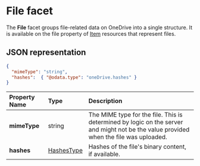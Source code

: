# File facet

The **File** facet groups file-related data on OneDrive into a single structure.
It is available on the file property of [Item][item-resource] resources that represent files.

## JSON representation

<!-- { "blockType": "resource", "@odata.type": "oneDrive.file", "optionalProperties": ["@downloadUrl", "@copyFromUrl"] } -->
```json
{
  "mimeType": "string",
  "hashes":  { "@odata.type": "oneDrive.hashes" }
}
```

| Property Name | Type                          | Description                                                                                                                                 |
|:--------------|:------------------------------|:--------------------------------------------------------------------------------------------------------------------------------------------|
| **mimeType**  | string                        | The MIME type for the file. This is determined by logic on the server and might not be the value provided when the file was uploaded. |
| **hashes**    | [HashesType](hashes_facet.md) | Hashes of the file's binary content, if available.                                                                                          |

[item-resource]: ../resources/item.md

<!-- {
  "type": "#page.annotation",
  "description": "The file facet describes properties of a file",
  "keywords": "file,item,facet",
  "section": "documentation",
  "tocPath": "Facets/File"
} -->
